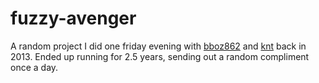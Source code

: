 fuzzy-avenger
=============

A random project I did one friday evening with [bboz862](https://github.com/bboz862) and [knt](https://github.com/knt) back in 2013. Ended up running for 2.5 years, sending out a random compliment once a day.
